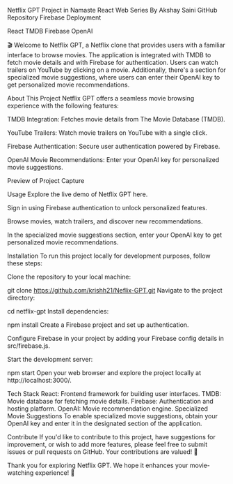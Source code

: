 Netflix GPT Project in Namaste React Web Series By Akshay Saini
GitHub Repository Firebase Deployment

React TMDB Firebase OpenAI

🎬 Welcome to Netflix GPT, a Netflix clone that provides users with a familiar interface to browse movies. The application is integrated with TMDB to fetch movie details and with Firebase for authentication. Users can watch trailers on YouTube by clicking on a movie. Additionally, there's a section for specialized movie suggestions, where users can enter their OpenAI key to get personalized movie recommendations.

About This Project
Netflix GPT offers a seamless movie browsing experience with the following features:

TMDB Integration: Fetches movie details from The Movie Database (TMDB).

YouTube Trailers: Watch movie trailers on YouTube with a single click.

Firebase Authentication: Secure user authentication powered by Firebase.

OpenAI Movie Recommendations: Enter your OpenAI key for personalized movie suggestions.

Preview of Project
Capture

Usage
Explore the live demo of Netflix GPT here.

Sign in using Firebase authentication to unlock personalized features.

Browse movies, watch trailers, and discover new recommendations.

In the specialized movie suggestions section, enter your OpenAI key to get personalized movie recommendations.

Installation
To run this project locally for development purposes, follow these steps:

Clone the repository to your local machine:

git clone https://github.com/krishh21/Neflix-GPT.git
Navigate to the project directory:

cd netflix-gpt
Install dependencies:

npm install
Create a Firebase project and set up authentication.

Configure Firebase in your project by adding your Firebase config details in src/firebase.js.

Start the development server:

npm start
Open your web browser and explore the project locally at http://localhost:3000/.

Tech Stack
React: Frontend framework for building user interfaces.
TMDB: Movie database for fetching movie details.
Firebase: Authentication and hosting platform.
OpenAI: Movie recommendation engine.
Specialized Movie Suggestions
To enable specialized movie suggestions, obtain your OpenAI key and enter it in the designated section of the application.

Contribute
If you'd like to contribute to this project, have suggestions for improvement, or wish to add more features, please feel free to submit issues or pull requests on GitHub. Your contributions are valued! 🚀

Thank you for exploring Netflix GPT. We hope it enhances your movie-watching experience! 🍿
